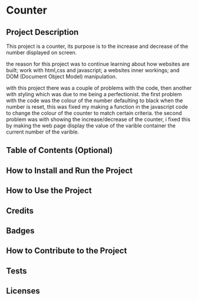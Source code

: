 # Counter

## Project Description

This project is a counter, its purpose is to the increase and decrease of the number displayed on screen.

the reason for this project was to continue learning about how websites are built; work with html,css and javascript; a websites inner workings; and DOM (Document Object Model) manipulation.

with this project there was a couple of problems with the code, then another with styling which was due to me being a perfectionist. the first problem with the code was the colour of the number defaulting to black when the number is reset, this was fixed my making a function in the javascript code to change the colour of the counter to match certain criteria. the second problem was with showing the increase/decrease of the counter, i fixed this by making the web page display the value of the varible container the current number of the varible.

## Table of Contents (Optional)

## How to Install and Run the Project

## How to Use the Project

## Credits

## Badges

## How to Contribute to the Project

## Tests

## Licenses
